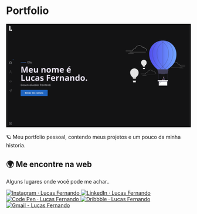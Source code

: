# Portfolio

![Thumbnail - Portfolio Lucas Fernando](./public/SEO/screenshot-Lucas-Fernando-dev-portfolio.png)

🪐 Meu portfolio pessoal, contendo meus projetos e um pouco da minha historia.

## 🌍 Me encontre na web

Alguns lugares onde você pode me achar..

<a href="https://www.instagram.com/lucasfernando.dev/" target="_blank">
<img src="https://img.shields.io/badge/Instagram-E4405F?style=for-the-badge&logo=instagram&logoColor=white" alt="Instagram · Lucas Fernando"/>
</a>
<a href="https://www.linkedin.com/in/frontlucasfernandodev/" target="_blank">
<img src="https://img.shields.io/badge/LinkedIn-0077B5?style=for-the-badge&logo=linkedin&logoColor=white" alt="LinkedIn · Lucas Fernando"/>
</a>
<a href="https://codepen.io/lucasfernandodev" target="_blank">
<img src="https://img.shields.io/badge/Codepen-000000?style=for-the-badge&logo=codepen&logoColor=white" alt="Code Pen · Lucas Fernando"/>
</a>
<a href="https://dribbble.com/lucasfernandodev">
<img src="https://img.shields.io/badge/Dribbble-EA4C89?style=for-the-badge&logo=dribbble&logoColor=white" alt="Dribbble · Lucas Fernando"/>
</a>
<a href="mailto:lucasfernando.dev@gmail.com" target="_blank">
<img src="https://img.shields.io/badge/Gmail-D14836?style=for-the-badge&logo=gmail&logoColor=white" alt="Gmail - Lucas Fernando"/>
</a>
